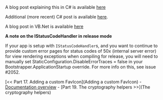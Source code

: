 A blog post explaining this in C# is available [here](http://mike-ward.net/2013/04/11/custom-error-pages-in-nancyfx/)

Additional (more recent) C# post is available [here](https://blog.tommyparnell.com/custom-error-pages-in-nancy/).

A blog post in VB.Net is available [here](http://blogs.lessthandot.com/index.php/WebDev/ServerProgramming/nancy-and-custom-error-pages)

**A note on the IStatusCodeHandler in release mode**

If your app is setup with `IStatusCodeHandler`s, and you want to continue to provide custom error pages for status codes of 50x (internal server error) for view rendering exceptions when compiling for release, you will need to manually set StaticConfiguration.DisableErrorTraces = false in your Bootstrapper.ApplicationStartup override. For more info on this, see issue #2052.

[<< Part 17. Adding a custom FavIcon](Adding a custom FavIcon) - [Documentation overview](Documentation) - [Part 19. The cryptography helpers >>](The cryptography helpers)